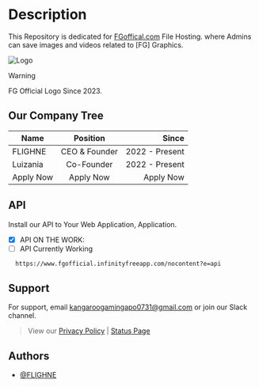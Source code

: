 
# Description

This Repository is dedicated for [FGoffical.com](fgofficial.infinityfreeapp.com/Index) File Hosting. where Admins can save images and videos related to [FG] Graphics.

![Logo](https://flighne.github.io/fg%20(1).png)
> [!WARNING]
> FG Official Logo Since 2023.

## Our Company Tree

| Name        | Position           | Since  |
| ------------- |:-------------:| -----:|
| FLIGHNE      | CEO & Founder | 2022 - Present |
| Luizania      | Co-Founder      |   2022 - Present |
| Apply Now | Apply Now      |    Apply Now |


## API

Install our API to Your Web Application, Application.
- [x] API ON THE WORK:
- [ ] API Currently Working

```bash
  https://www.fgofficial.infinityfreeapp.com/nocontent?e=api
```

    
## Support

For support, email [kangaroogamingapo0731@gmail.com](mailto:kangaroogamingapo0731@gmail.com) or join our Slack channel.
> View our [Privacy Policy](https://www.fgofficial.infinityfreeapp.com/Privacy) | [Status Page](https://status.fgofficial.infinityfreeapp.com)

## Authors

- [@FLIGHNE](https://www.github.com/FLIGHNE)
